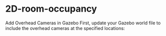 # 2D-room-occupancy
Add Overhead Cameras in Gazebo
First, update your Gazebo world file to include the overhead cameras at the specified locations:
